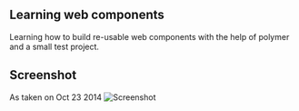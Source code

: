 ## Learning web components
Learning how to build re-usable web components with the help of polymer and a small test project.

## Screenshot
As taken on Oct 23 2014
![Screenshot](https://github.com/Sindrave/d2hc/raw/master/screenshot.png)
